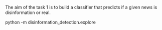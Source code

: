 The aim of the task 1 is to build a classifier that predicts if a given news is disinformation or real.

python -m disinformation_detection.explore
